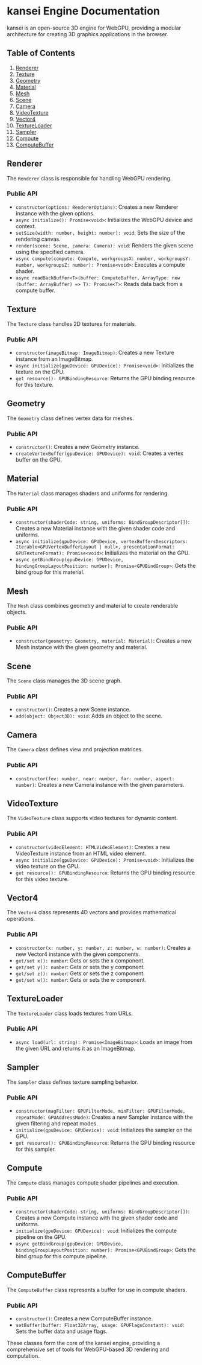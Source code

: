 # kansei Engine Documentation

kansei is an open-source 3D engine for WebGPU, providing a modular architecture for creating 3D graphics applications in the browser.

## Table of Contents

1. [Renderer](#renderer)
2. [Texture](#texture)
3. [Geometry](#geometry)
4. [Material](#material)
5. [Mesh](#mesh)
6. [Scene](#scene)
7. [Camera](#camera)
8. [VideoTexture](#videotexture)
9. [Vector4](#vector4)
10. [TextureLoader](#textureloader)
11. [Sampler](#sampler)
12. [Compute](#compute)
13. [ComputeBuffer](#computebuffer)

## Renderer

The `Renderer` class is responsible for handling WebGPU rendering.

### Public API

- `constructor(options: RendererOptions)`: Creates a new Renderer instance with the given options.
- `async initialize(): Promise<void>`: Initializes the WebGPU device and context.
- `setSize(width: number, height: number): void`: Sets the size of the rendering canvas.
- `render(scene: Scene, camera: Camera): void`: Renders the given scene using the specified camera.
- `async compute(compute: Compute, workgroupsX: number, workgroupsY: number, workgroupsZ: number): Promise<void>`: Executes a compute shader.
- `async readBackBuffer<T>(buffer: ComputeBuffer, ArrayType: new (buffer: ArrayBuffer) => T): Promise<T>`: Reads data back from a compute buffer.

## Texture

The `Texture` class handles 2D textures for materials.

### Public API

- `constructor(imageBitmap: ImageBitmap)`: Creates a new Texture instance from an ImageBitmap.
- `async initialize(gpuDevice: GPUDevice): Promise<void>`: Initializes the texture on the GPU.
- `get resource(): GPUBindingResource`: Returns the GPU binding resource for this texture.

## Geometry

The `Geometry` class defines vertex data for meshes.

### Public API

- `constructor()`: Creates a new Geometry instance.
- `createVertexBuffer(gpuDevice: GPUDevice): void`: Creates a vertex buffer on the GPU.

## Material

The `Material` class manages shaders and uniforms for rendering.

### Public API

- `constructor(shaderCode: string, uniforms: BindGroupDescriptor[])`: Creates a new Material instance with the given shader code and uniforms.
- `async initialize(gpuDevice: GPUDevice, vertexBuffersDescriptors: Iterable<GPUVertexBufferLayout | null>, presentationFormat: GPUTextureFormat): Promise<void>`: Initializes the material on the GPU.
- `async getBindGroup(gpuDevice: GPUDevice, bindingGroupLayoutPosition: number): Promise<GPUBindGroup>`: Gets the bind group for this material.

## Mesh

The `Mesh` class combines geometry and material to create renderable objects.

### Public API

- `constructor(geometry: Geometry, material: Material)`: Creates a new Mesh instance with the given geometry and material.

## Scene

The `Scene` class manages the 3D scene graph.

### Public API

- `constructor()`: Creates a new Scene instance.
- `add(object: Object3D): void`: Adds an object to the scene.

## Camera

The `Camera` class defines view and projection matrices.

### Public API

- `constructor(fov: number, near: number, far: number, aspect: number)`: Creates a new Camera instance with the given parameters.

## VideoTexture

The `VideoTexture` class supports video textures for dynamic content.

### Public API

- `constructor(videoElement: HTMLVideoElement)`: Creates a new VideoTexture instance from an HTML video element.
- `async initialize(gpuDevice: GPUDevice): Promise<void>`: Initializes the video texture on the GPU.
- `get resource(): GPUBindingResource`: Returns the GPU binding resource for this video texture.

## Vector4

The `Vector4` class represents 4D vectors and provides mathematical operations.

### Public API

- `constructor(x: number, y: number, z: number, w: number)`: Creates a new Vector4 instance with the given components.
- `get/set x(): number`: Gets or sets the x component.
- `get/set y(): number`: Gets or sets the y component.
- `get/set z(): number`: Gets or sets the z component.
- `get/set w(): number`: Gets or sets the w component.

## TextureLoader

The `TextureLoader` class loads textures from URLs.

### Public API

- `async load(url: string): Promise<ImageBitmap>`: Loads an image from the given URL and returns it as an ImageBitmap.

## Sampler

The `Sampler` class defines texture sampling behavior.

### Public API

- `constructor(magFilter: GPUFilterMode, minFilter: GPUFilterMode, repeatMode: GPUAddressMode)`: Creates a new Sampler instance with the given filtering and repeat modes.
- `initialize(gpuDevice: GPUDevice): void`: Initializes the sampler on the GPU.
- `get resource(): GPUBindingResource`: Returns the GPU binding resource for this sampler.

## Compute

The `Compute` class manages compute shader pipelines and execution.

### Public API

- `constructor(shaderCode: string, uniforms: BindGroupDescriptor[])`: Creates a new Compute instance with the given shader code and uniforms.
- `initialize(gpuDevice: GPUDevice): void`: Initializes the compute pipeline on the GPU.
- `async getBindGroup(gpuDevice: GPUDevice, bindingGroupLayoutPosition: number): Promise<GPUBindGroup>`: Gets the bind group for this compute pipeline.

## ComputeBuffer

The `ComputeBuffer` class represents a buffer for use in compute shaders.

### Public API

- `constructor()`: Creates a new ComputeBuffer instance.
- `setBuffer(buffer: Float32Array, usage: GPUFlagsConstant): void`: Sets the buffer data and usage flags.

These classes form the core of the kansei engine, providing a comprehensive set of tools for WebGPU-based 3D rendering and computation.
